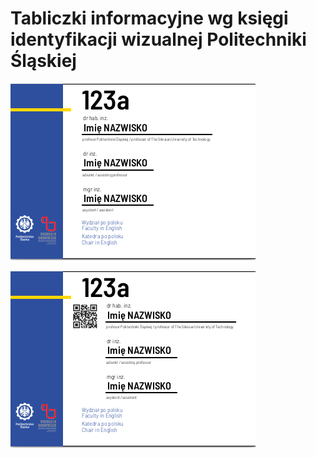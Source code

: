 
# Tabliczki informacyjne wg księgi identyfikacji wizualnej Politechniki Śląskiej

![tabliczka A5 bez QR](graf/a5.png)

![tabliczka A5 z QR](graf/a5-qr.png)


